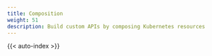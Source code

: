 ```yaml
---
title: Composition
weight: 51
description: Build custom APIs by composing Kubernetes resources
---
```


{{< auto-index >}}
